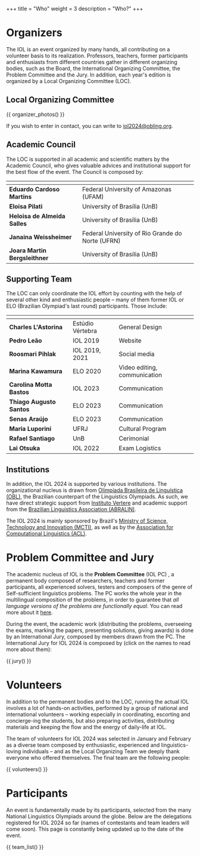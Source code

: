 +++
title = "Who"
weight = 3
description = "Who?"
+++

# Organizers

The IOL is an event organized by many hands, all contributing on a volunteer basis to its realization. Professors, teachers, former participants and enthusiasts from different countries gather in different organizing bodies, such as the Board, the International Organizing Committee, the Problem Committee and the Jury. In addition, each year's edition is organized by a Local Organizing Committee (LOC).

## Local Organizing Committee

{{ organizer_photos() }}

If you wish to enter in contact, you can write to [iol2024@obling.org](mailto:iol2024@obling.org).

## Academic Council

The LOC is supported in all academic and scientific matters by the Academic Council, who gives valuable advices and institutional support for the best flow of the event. The Council is composed by:

| <!-- -->    | <!-- -->    |
|-------------|-------------|
| **Eduardo Cardoso Martins** | Federal University of Amazonas (UFAM) |
| **Eloisa Pilati** | University of Brasília (UnB) |
| **Heloisa de Almeida Salles** | University of Brasília (UnB) |
| **Janaina Weissheimer** | Federal University of Rio Grande do Norte (UFRN) |
| **Joara Martin Bergsleithner** | University of Brasília (UnB) |

## Supporting Team

The LOC can only coordinate the IOL effort by counting with the help of several other kind and enthusiastic people – many of them former IOL or ELO (Brazilian Olympiad's last round) participants. Those include:

| <!-- -->    | <!-- -->    | <!-- -->  |
|-------------|-------------| --- |
| **Charles L'Astorina** | Estúdio Vértebra | General Design |
| **Pedro Leão** | IOL 2019 | Website |
| **Roosmari Pihlak** | IOL 2019, 2021 | Social media |
| **Marina Kawamura** | ELO 2020 | Video editing, communication |
| **Carolina Motta Bastos** | IOL 2023 | Communication |
| **Thiago Augusto Santos** | ELO 2023 | Communication |
| **Senas Araújo** | ELO 2023 | Communication |
| **Maria Luporini** | UFRJ | Cultural Program |
| **Rafael Santiago** | UnB | Cerimonial |
| **Lai Otsuka** | IOL 2022 | Exam Logistics |

## Institutions

In addition, the IOL 2024 is supported by various institutions. The organizational nucleus is drawn from [Olimpíada Brasileira de Linguística (OBL)](https://obling.org), the Brazilian counterpart of the Linguistics Olympiads. As such, we have direct strategic support from [Instituto Vertere](https://institutovertere.org) and academic support from the [Brazilian Linguistics Association (ABRALIN)](https://www.abralin.org/site/).

The IOL 2024 is mainly sponsored by Brazil's [Ministry of Science, Technology and Innovation (MCTI)](https://www.gov.br/mcti/pt-br), as well as by the [Association for Computational Linguistics (ACL)](https://www.aclweb.org/portal/).

# Problem Committee and Jury

The academic nucleus of IOL is the **Problem Committee** (IOL PC) , a permanent body composed of researchers, teachers and former participants, all experienced solvers, testers and composers of the genre of Self-sufficient linguistics problems. The PC works the whole year in the multilingual composition of the problems, in order to guarantee that *all language versions of the problems are functionally equal*. You can read more about it [here](https://ioling.org/pc/).

During the event, the academic work (distributing the problems, overseeing the exams, marking the papers, presenting solutions, giving awards) is done by an International Jury, composed by members drawn from the PC. The International Jury for IOL 2024 is composed by (click on the names to read more about them):

{{ jury() }}

# Volunteers

In addition to the permanent bodies and to the LOC, running the actual IOL involves a lot of hands-on activities, performed by a group of national and international volunteers – working especially in coordinating, escorting and concierge-ing the students, but also preparing activities, distributing materials and keeping the flow and the energy of daily-life at IOL.

The team of volunteers for IOL 2024 was selected in January and February as a diverse team composed by enthusiastic, experienced and linguistics-loving individuals – and as the Local Organizing Team we deeply thank everyone who offered themselves. The final team are the following people:

{{ volunteers() }}

# Participants

An event is fundamentally made by its participants, selected from the many National Linguistics Olympiads around the globe. Below are the delegations registered for IOL 2024 so far (names of contestants and team leaders will come soon). This page is constantly being updated up to the date of the event.

{{ team_list() }}
